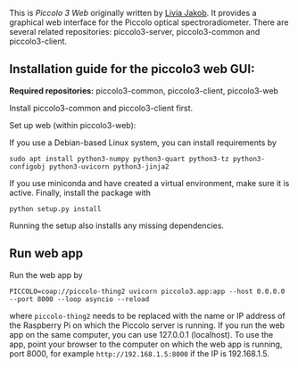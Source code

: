 This is *Piccolo 3 Web* originally written by [Livia Jakob](https://github.com/liviajakob). It provides a graphical web interface for the Piccolo optical spectroradiometer. There are several related repositories: piccolo3-server, piccolo3-common and piccolo3-client.


## Installation guide for the piccolo3 web GUI:
**Required repositories:** piccolo3-common, piccolo3-client, piccolo3-web

Install piccolo3-common and piccolo3-client first.

Set up web (within piccolo3-web):

If you use a Debian-based Linux system, you can install requirements by
```
sudo apt install python3-numpy python3-quart python3-tz python3-configobj python3-uvicorn python3-jinja2
```
If you use miniconda and have created a virtual environment, make sure it is active.
Finally, install the package with
```
python setup.py install
```
Running the setup also installs any missing dependencies.

## Run web app
Run the web app by
```
PICCOLO=coap://piccolo-thing2 uvicorn piccolo3.app:app --host 0.0.0.0 --port 8000 --loop asyncio --reload
```
where `piccolo-thing2` needs to be replaced with the name or IP address of the Raspberry Pi on which the Piccolo server is running. If you run the web app on the same computer, you can use 127.0.0.1 (localhost). To use the app, point your browser to the computer on which the web app is running, port 8000, for example `http://192.168.1.5:8000` if the IP is 192.168.1.5.
